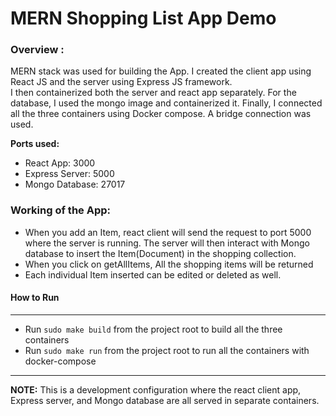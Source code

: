 # MERN Shopping List App Demo


### Overview :

MERN stack was used for building the App. I created the client app using React JS and the server using Express JS framework.  
I then containerized both the server and react app separately. For the database, I used the mongo image and containerized it. Finally, I connected all the three containers using Docker compose. A bridge connection was used.

**Ports used:**

* React App: 3000
* Express Server: 5000
* Mongo Database: 27017


### Working of the App: 

* When you add an Item, react client will send the request to port 5000 where the server is running. The server will then interact with Mongo database to insert the Item(Document) in the shopping collection. 
* When you click on getAllItems, All the shopping items will be returned 
* Each individual Item inserted can be edited or deleted as well.

#### How to Run
---
* Run `sudo make build` from the project root to build all the three containers
* Run `sudo make run` from the project root to run all the containers with docker-compose
---

**NOTE:** This is a development configuration where the react client app, Express server, and Mongo database are all served in separate containers. 
